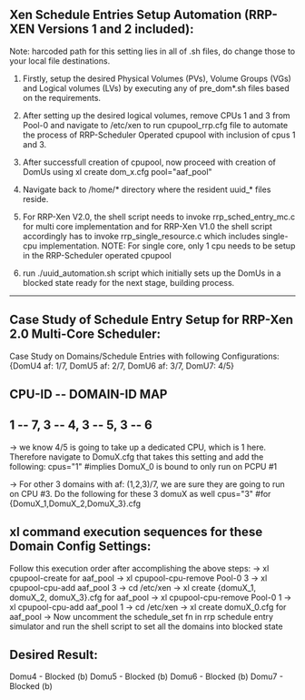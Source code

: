 Xen Schedule Entries Setup Automation (RRP-XEN Versions 1 and 2 included):
--------------------------------------------------------------------------
Note: harcoded path for this setting lies in all of .sh files, do change those to your local file destinations.

1. Firstly, setup the desired Physical Volumes (PVs), Volume Groups (VGs) and Logical volumes (LVs) by executing any of pre_dom*.sh files based on the requirements. 

2. After setting up the desired logical volumes, remove CPUs 1 and 3 from Pool-0 and navigate to /etc/xen to run cpupool_rrp.cfg file to automate the process of RRP-Scheduler Operated cpupool with inclusion of cpus 1 and 3.

3. After successfull creation of cpupool, now proceed with creation of DomUs using xl create dom_x.cfg pool=\"aaf_pool\"

4. Navigate back to /home/* directory where the resident uuid_* files reside.

5. For RRP-Xen V2.0, the shell script needs to invoke rrp_sched_entry_mc.c for multi core implementation and for RRP-Xen V1.0 the shell script accordingly has to invoke rrp_single_resource.c which includes single-cpu implementation.
   NOTE: For single core, only 1 cpu needs to be setup in the RRP-Scheduler operated cpupool 

6. run ./uuid_automation.sh script which initially sets up the DomUs in a blocked state ready for the next stage, building process.

----------------------------------------------------------------------------------------------------------------------------

Case Study of Schedule Entry Setup for RRP-Xen 2.0 Multi-Core Scheduler:
------------------------------------------------------------------------
Case Study on Domains/Schedule Entries with following Configurations: {DomU4 af: 1/7, DomU5 af: 2/7, DomU6 af: 3/7, DomU7: 4/5}

CPU-ID -- DOMAIN-ID MAP
--------------------------
  1    --  7,
  3    --  4,
  3    --  5,
  3    --  6
------------------------
-> we know 4/5 is going to take up a dedicated CPU, which is 1 here. Therefore navigate to DomuX.cfg that takes this setting and add the following: cpus="1" #implies DomuX_0 is bound to only run on PCPU #1

-> For other 3 domains with af: (1,2,3)/7, we are sure they are going to run on CPU #3. Do the following for these 3 domuX as well cpus="3" #for {DomuX_1,DomuX_2,DomuX_3}.cfg

xl command execution sequences for these Domain Config Settings:
----------------------------------------------------------------
Follow this execution order after accomplishing the above steps:
-> xl cpupool-create for aaf_pool
-> xl cpupool-cpu-remove Pool-0 3
-> xl cpupool-cpu-add aaf_pool 3
-> cd /etc/xen
-> xl create {domuX_1, domuX_2, domuX_3}.cfg for aaf_pool
-> xl cpupool-cpu-remove Pool-0 1
-> xl cpupool-cpu-add aaf_pool 1
-> cd /etc/xen
-> xl create domuX_0.cfg for aaf_pool
-> Now uncomment the schedule_set fn in rrp schedule entry simulator and run the shell script to set all the domains into blocked state

Desired Result:
--------------
Domu4   - Blocked (b)
Domu5   - Blocked (b)
Domu6   - Blocked (b)
Domu7   - Blocked (b)
